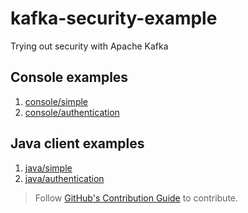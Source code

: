# kafka-security-example
Trying out security with Apache Kafka

## Console examples

1. [console/simple](./console/simple/README.md)</li>
2. [console/authentication](./console/authentication/README.md)</li>



## Java client examples
1. [java/simple](./java/simple/)
2. [java/authentication](./java/authentication/)

> Follow [GitHub's Contribution Guide](https://docs.github.com/en/get-started/quickstart/contributing-to-projects) to contribute.
